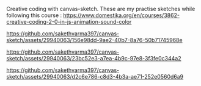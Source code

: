 Creative coding with canvas-sketch. These are my practise sketches while following this course : https://www.domestika.org/en/courses/3862-creative-coding-2-0-in-js-animation-sound-color


 

https://github.com/sakethvarma397/canvas-sketch/assets/29940063/156e98dd-9ae2-40b7-8a76-50b71745968e



https://github.com/sakethvarma397/canvas-sketch/assets/29940063/23bc52e3-a7ea-4b9c-97e8-3f3fe0c344a2



https://github.com/sakethvarma397/canvas-sketch/assets/29940063/d2c6e786-c8d3-4b3a-ae71-252e0560d6a9

